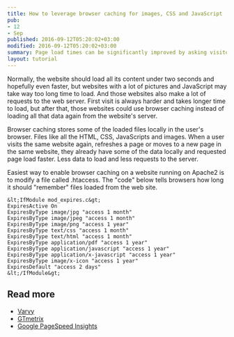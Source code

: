 ```yaml
---
title: How to leverage browser caching for images, CSS and JavaScript
pub:
- 12
- Sep
published: 2016-09-12T05:20:02+03:00
modified: 2016-09-12T05:20:02+03:00
summary: Page load times can be significantly improved by asking visitors to save and reuse the files included in your website.
layout: tutorial
---
```


Normally, the website should load all its content under two seconds and hopefully even faster, but websites with a lot of pictures and JavaScript may take way too long time to load. And those websites also make a lot of requests to the web server. First visit is always harder and takes longer time to load, but after that, those websites could use browser caching instead of loading all that data again from the website's server.

Browser caching stores some of the loaded files locally in the user's browser. Files like all the HTML, CSS, JavaScripts and images. When a user visits the same website again, refreshes a page or moves to a new page in the same website, they already have some of the data locally and requested page load faster. Less data to load and less requests to the server.

Easiest way to enable browser caching on a website running on Apache2 is to modify a file called .htaccess. The "code" below tells browsers how long it should "remember" files loaded from the web site.

```htaccess
&lt;IfModule mod_expires.c&gt;
ExpiresActive On
ExpiresByType image/jpg "access 1 month"
ExpiresByType image/jpeg "access 1 month"
ExpiresByType image/png "access 1 year"
ExpiresByType text/css "access 1 month"
ExpiresByType text/html "access 1 month"
ExpiresByType application/pdf "access 1 year"
ExpiresByType application/javascript "access 1 year"
ExpiresByType application/x-javascript "access 1 year"
ExpiresByType image/x-icon "access 1 year"
ExpiresDefault "access 2 days"
&lt;/IfModule&gt;
```

## Read more

- <a href="https://varvy.com/pagespeed/leverage-browser-caching.html" rel="noopener" target="_blank">Varvy</a>
- <a href="https://gtmetrix.com/leverage-browser-caching.html" rel="noopener" target="_blank">GTmetrix</a>
- <a href="https://developers.google.com/web/fundamentals/performance/optimizing-content-efficiency/http-caching" rel="noopener" target="_blank">Google PageSpeed Insights</a>